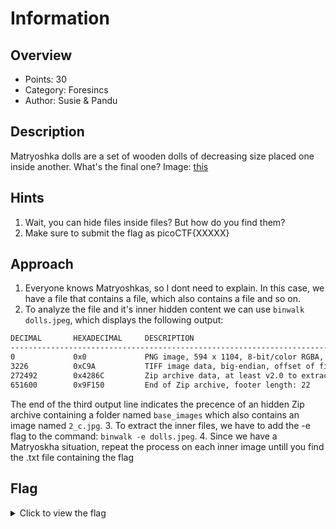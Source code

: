 # Information   

## Overview

* Points: 30
* Category: Foresincs
* Author: Susie & Pandu

## Description
Matryoshka dolls are a set of wooden dolls of decreasing size placed one inside another. What's the final one? Image: [this](https://mercury.picoctf.net/static/2978e1270538613cd8181c7b0dabe9bd/dolls.jpg)

## Hints

1. Wait, you can hide files inside files? But how do you find them?
2. Make sure to submit the flag as picoCTF{XXXXX}

## Approach

1. Everyone knows Matryoshkas, so I dont need to explain. In this case, we have a file that contains a file, which also contains a file and so on.
2. To analyze the file and it's inner hidden content we can use `binwalk dolls.jpeg`, which displays the following output:
```bash
DECIMAL       HEXADECIMAL     DESCRIPTION
--------------------------------------------------------------------------------
0             0x0             PNG image, 594 x 1104, 8-bit/color RGBA, non-interlaced
3226          0xC9A           TIFF image data, big-endian, offset of first image directory: 8
272492        0x4286C         Zip archive data, at least v2.0 to extract, compressed size: 378942, uncompressed size: 383937, name: base_images/2_c.jpg
651600        0x9F150         End of Zip archive, footer length: 22
```
The end of the third output line indicates the precence of an hidden Zip archive containing a folder named `base_images` which also contains an image named `2_c.jpg`.
3. To extract the inner files, we have to add the -e flag to the command: `binwalk -e dolls.jpeg`.
4. Since we have a Matryoskha situation, repeat the process on each inner image untill you find the .txt file containing the flag

## Flag

<details>
<summary>Click to view the flag</summary>

__picoCTF{4cf7ac000c3fb0fa96fb92722ffb2a32}__
</details>